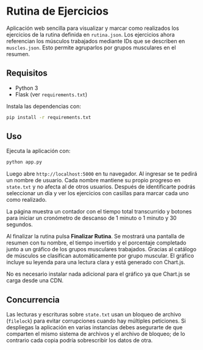 # Rutina de Ejercicios

Aplicación web sencilla para visualizar y marcar como realizados los ejercicios de la rutina definida en `rutina.json`.
Los ejercicios ahora referencian los músculos trabajados mediante IDs que se
describen en `muscles.json`. Esto permite agruparlos por grupos musculares en el
resumen.

## Requisitos

- Python 3
- Flask (ver `requirements.txt`)

Instala las dependencias con:

```bash
pip install -r requirements.txt
```

## Uso

Ejecuta la aplicación con:

```bash
python app.py
```

Luego abre `http://localhost:5000` en tu navegador. Al ingresar se te pedirá un nombre de usuario. Cada nombre mantiene su propio progreso en `state.txt` y no afecta al de otros usuarios. Después de identificarte podrás seleccionar un día y ver los ejercicios con casillas para marcar cada uno como realizado.

La página muestra un contador con el tiempo total transcurrido y botones para iniciar un cronómetro de descanso de 1 minuto o 1 minuto y 30 segundos.

Al finalizar la rutina pulsa **Finalizar Rutina**. Se mostrará una pantalla de
resumen con tu nombre, el tiempo invertido y el porcentaje completado junto a
un gráfico de los grupos musculares trabajados. Gracias al catálogo de
músculos se clasifican automáticamente por grupo muscular. El gráfico incluye
su leyenda para una lectura clara y está generado con Chart.js.

No es necesario instalar nada adicional para el gráfico ya que Chart.js se
carga desde una CDN.

## Concurrencia

Las lecturas y escrituras sobre `state.txt` usan un bloqueo de archivo
(`filelock`) para evitar corrupciones cuando hay múltiples peticiones.
Si despliegas la aplicación en varias instancias debes asegurarte de que
comparten el mismo sistema de archivos y el archivo de bloqueo; de lo
contrario cada copia podría sobrescribir los datos de otra.
